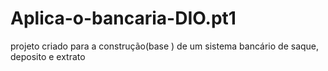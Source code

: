 # Aplica-o-bancaria-DIO.pt1
projeto criado para a construção(base ) de um sistema bancário de saque, deposito e extrato
